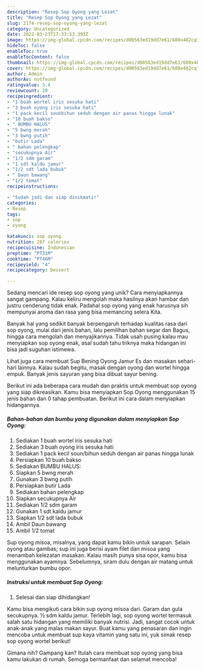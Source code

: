 ```yaml
---
description: "Resep Sop Oyong yang Lezat"
title: "Resep Sop Oyong yang Lezat"
slug: 2174-resep-sop-oyong-yang-lezat
category: Uncategorized
date: 2022-03-23T17:33:53.393Z
image: https://img-global.cpcdn.com/recipes/d00563ed19dd7e61/680x482cq70/sop-oyong-foto-resep-utama.jpg
hideToc: false
enableToc: true
enableTocContent: false
thumbnail: https://img-global.cpcdn.com/recipes/d00563ed19dd7e61/680x482cq70/sop-oyong-foto-resep-utama.jpg
cover: https://img-global.cpcdn.com/recipes/d00563ed19dd7e61/680x482cq70/sop-oyong-foto-resep-utama.jpg
author: Admin
authorAv: notfound
ratingvalue: 3.4
reviewcount: 20
recipeingredient:
- "1 buah wortel iris sesuka hati"
- "3 buah oyong iris sesuka hati"
- "1 pack kecil sounbihun seduh dengan air panas hingga lunak"
- "10 buah bakso"
- " BUMBU HALUS"
- "5 bwng merah"
- "3 bwng putih"
- "butir Lada"
- " bahan pelengkap"
- "secukupnya Air"
- "1/2 sdm garam"
- "1 sdt kaldu jamur"
- "1/2 sdt lada bubuk"
- " Daun bawang"
- "1/2 tomat"
recipeinstructions:

- "Sudah jadi dan siap dinikmati!"
categories:
- Resep
tags:
- sop
- oyong

katakunci: sop oyong 
nutrition: 287 calories
recipecuisine: Indonesian
preptime: "PT31M"
cooktime: "PT46M"
recipeyield: "4"
recipecategory: Dessert

---
```





Sedang mencari ide resep sop oyong yang unik? Cara menyiapkannya sangat gampang. Kalau keliru mengolah maka hasilnya akan hambar dan justru cenderung tidak enak. Padahal sop oyong yang enak harusnya sih mempunyai aroma dan rasa yang bisa memancing selera Kita.





Banyak hal yang sedikit banyak berpengaruh terhadap kualitas rasa dari sop oyong, mulai dari jenis bahan, lalu pemilihan bahan segar dan Bagus, hingga cara mengolah dan menyajikannya. Tidak usah pusing kalau mau menyiapkan sop oyong enak,      asal sudah tahu triknya maka hidangan ini bisa jadi suguhan istimewa.














Lihat juga cara membuat Sup Bening Oyong Jamur Es dan masakan sehari-hari lainnya. Kalau sudah begitu, masak dengan oyong dan wortel hingga empuk. Banyak jenis sayuran yang bisa dibuat sayur bening.






Berikut ini ada beberapa cara mudah dan praktis untuk membuat sop oyong yang siap dikreasikan. Kamu bisa menyiapkan Sop Oyong menggunakan 15 jenis bahan dan 0 tahap pembuatan. Berikut ini cara dalam menyiapkan hidangannya.

<!--inarticleads1-->

##### Bahan-bahan dan bumbu yang digunakan dalam menyiapkan Sop Oyong:

1. Sediakan 1 buah wortel iris sesuka hati
1. Sediakan 3 buah oyong iris sesuka hati
1. Sediakan 1 pack kecil soun/bihun seduh dengan air panas hingga lunak
1. Persiapkan 10 buah bakso
1. Sediakan  BUMBU HALUS:
1. Siapkan 5 bwng merah
1. Gunakan 3 bwng putih
1. Persiapkan butir Lada
1. Sediakan  bahan pelengkap
1. Siapkan secukupnya Air
1. Sediakan 1/2 sdm garam
1. Gunakan 1 sdt kaldu jamur
1. Siapkan 1/2 sdt lada bubuk
1. Ambil  Daun bawang
1. Ambil 1/2 tomat


Sup oyong misoa, misalnya, yang dapat kamu bikin untuk sarapan. Selain oyong atau gambas; sup ini juga berisi ayam filet dan misoa yang menambah kelezatan masakan. Kalau masih punya sisa opor, kamu bisa menggunakan ayamnya. Sebelumnya, siram dulu dengan air matang untuk melunturkan bumbu opor. 

<!--inarticleads2-->

##### Instruksi untuk membuat Sop Oyong:


1. Selesai dan siap dihidangkan!

Kamu bisa mengikuti cara bikin sup oyong misoa dari. Garam dan gula secukupnya. ½ sdm kaldu jamur. Terlebih lagi, sop oyong wortel termasuk salah satu hidangan yang memiliki banyak nutrisi. Jadi, sangat cocok untuk anak-anak yang malas makan sayur. Buat kamu yang penasaran dan ingin mencoba untuk membuat sup kaya vitamin yang satu ini, yuk simak resep sop oyong wortel berikut! 

Gimana nih? Gampang kan? Itulah cara membuat sop oyong yang bisa kamu lakukan di rumah. Semoga bermanfaat dan selamat mencoba!
